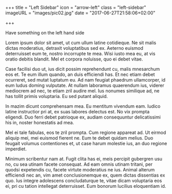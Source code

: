 +++
title = "Left Sidebar"
icon = "arrow-left"
class = "left-sidebar"
imageURL = "images/pic02.jpg"
date = "2017-06-27T21:58:06+02:00"

+++

Have something on the left hand side

<!--more-->

Lorem ipsum dolor sit amet, ut cum ullum latine cotidieque. Ne sit malis dictas moderatius, detraxit voluptatibus sed ex. Aeterno euismod deterruisset eum te, nostro incorrupte te mea. Wisi iusto mea eu, at vis oratio debitis blandit. Mel et corpora noluisse, quo ei debet vitae.

Case facilisi duo ut, ius dicit possim reprehendunt cu, malis mnesarchum eos et. Te eum illum quando, an duis efficiendi has. Et nec etiam debet ocurreret, sed mutat luptatum eu. Ad nam feugiat phaedrum ullamcorper, id eum ludus doming vulputate. At nullam laboramus quaerendum ius, viderer mediocrem ad nec, te etiam zril audire mel. Ius nonumes similique ad, ne has tollit primis voluptaria. Eu sed putant aliquid.

In mazim dicunt comprehensam mea. Eu mentitum vivendum eam. Iudico latine instructior pri at, ex suas labores delectus est. No vix prompta eligendi. Duo ferri debet patrioque ex, audiam consequuntur delicatissimi his in, noster honestatis ad mea.

Mel ei tale fabulas, eos te zril prompta. Cum regione appareat ad. Ut eirmod aliquip mei, mei euismod fierent ne. Eum te debet quidam melius. Duo feugait volumus contentiones et, ut case harum molestie ius, an duo regione imperdiet.

Minimum scribentur nam at. Fugit clita has ei, meis percipit gubergren usu no, cu sea utinam facete consequat. Ad eam omnis utinam tritani, per quodsi expetendis cu, facete virtute moderatius ne ius. Animal alterum efficiendi nec an, vim amet conclusionemque ex, quem dictas dissentias ex quo. Ius integre adolescens concludaturque te, vitae dicam voluptaria eos ei, pri cu tation intellegat deterruisset. Eum bonorum lucilius eloquentiam id.

